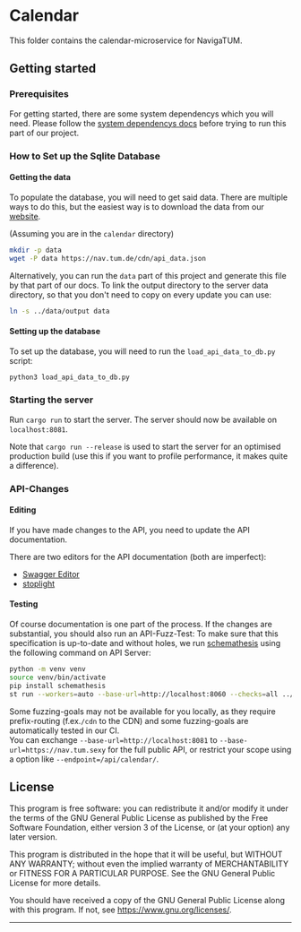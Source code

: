 # Calendar

This folder contains the calendar-microservice for NavigaTUM.

## Getting started

### Prerequisites

For getting started, there are some system dependencys which you will need.
Please follow the [system dependencys docs](resources/documentation/Dependencys.md) before trying to run this part of our project.

### How to Set up the Sqlite Database

#### Getting the data

To populate the database, you will need to get said data.
There are multiple ways to do this, but the easiest way is to download the data from our [website](https://nav.tum.de/).

(Assuming you are in the `calendar` directory)

```bash
mkdir -p data
wget -P data https://nav.tum.de/cdn/api_data.json
```

Alternatively, you can run the `data` part of this project and generate this file by that part of our docs.
To link the output directory to the server data directory, so that you don't need to copy on every update you can use:

```bash
ln -s ../data/output data
```

#### Setting up the database

To set up the database, you will need to run the `load_api_data_to_db.py` script:

```bash
python3 load_api_data_to_db.py
```

### Starting the server

Run `cargo run` to start the server.
The server should now be available on `localhost:8081`.

Note that `cargo run --release` is used to start the server for an optimised production build (use this if you want to profile performance, it makes quite a difference).

### API-Changes

#### Editing

If you have made changes to the API, you need to update the API documentation.

There are two editors for the API documentation (both are imperfect):

- [Swagger Editor](https://editor.swagger.io/?url=https://raw.githubusercontent.com/TUM-Dev/navigatum/main/openapi.yaml)
- [stoplight](stoplight.io)

#### Testing

Of course documentation is one part of the process. If the changes are substantial, you should also run an API-Fuzz-Test:
To make sure that this specification is up-to-date and without holes, we run [schemathesis](https://github.com/schemathesis/schemathesis) using the following command on API Server:

```bash
python -m venv venv
source venv/bin/activate
pip install schemathesis
st run --workers=auto --base-url=http://localhost:8060 --checks=all ../openapi.yaml
```

Some fuzzing-goals may not be available for you locally, as they require prefix-routing (f.ex.`/cdn` to the CDN) and some fuzzing-goals are automatically tested in our CI.  
You can exchange `--base-url=http://localhost:8081` to `--base-url=https://nav.tum.sexy` for the full public API, or restrict your scope using a option like `--endpoint=/api/calendar/`.

## License

This program is free software: you can redistribute it and/or modify
it under the terms of the GNU General Public License as published by
the Free Software Foundation, either version 3 of the License, or
(at your option) any later version.

This program is distributed in the hope that it will be useful,
but WITHOUT ANY WARRANTY; without even the implied warranty of
MERCHANTABILITY or FITNESS FOR A PARTICULAR PURPOSE. See the
GNU General Public License for more details.

You should have received a copy of the GNU General Public License
along with this program. If not, see <https://www.gnu.org/licenses/>.

---
